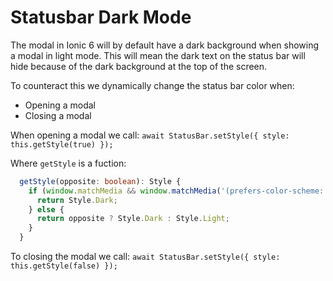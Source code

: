 # Statusbar Dark Mode

The modal in Ionic 6 will by default have a dark background when showing a modal in light mode. This will mean the dark text on the status bar will hide because of the dark background at the top of the screen.

To counteract this we dynamically change the status bar color when:
- Opening a modal
- Closing a modal

When opening a modal we call:
`await StatusBar.setStyle({ style: this.getStyle(true) });`

Where `getStyle` is a fuction:
```typescript
  getStyle(opposite: boolean): Style {
    if (window.matchMedia && window.matchMedia('(prefers-color-scheme: dark)').matches) {
      return Style.Dark;
    } else {
      return opposite ? Style.Dark : Style.Light;
    }
  }
```


To closing the modal we call:
`await StatusBar.setStyle({ style: this.getStyle(false) });`